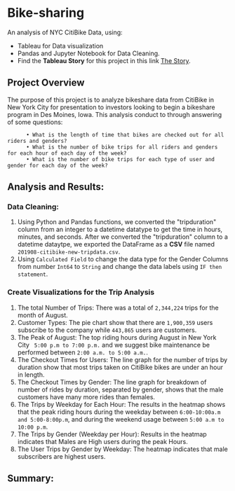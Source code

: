 # Bike-sharing 
An analysis of NYC CitiBike Data, using:
-	Tableau for Data visualization
-	Pandas and Jupyter Notebook for  Data Cleaning.
- Find the **Tableau Story** for this project in this link [The Story]( https://public.tableau.com/app/profile/intisar3500/viz/NYCCitiBikeVizualizations/ChallengeNYCCiti-Bikes?publish=yes). 
## Project Overview
The purpose of this project is to analyze bikeshare data from CitiBike in New York City []() for presentation to investors looking to begin a bikeshare program in Des Moines, Iowa. This analysis conduct to through answering of some questions:

```
      •	What is the length of time that bikes are checked out for all riders and genders?
      •	What is the number of bike trips for all riders and genders for each hour of each day of the week?
      •	What is the number of bike trips for each type of user and gender for each day of the week?
```    
## Analysis and Results:
### Data Cleaning: 
1.	Using Python and Pandas functions, we converted the "tripduration" column from an integer to a datetime datatype to get the time in hours, minutes, and seconds. After we converted the "tripduration" column to a datetime dataytpe, we exported the DataFrame as a **CSV** file named ```201908-citibike-new-tripdata.csv```.   
2.	Using ```Calculated Field``` to change the data type for the Gender Columns from number ```Int64``` to ```String``` and change the data labels using ```IF then statement```. 
### Create Visualizations for the Trip Analysis
1. The total Number of Trips: There was a total of ```2,344,224``` trips for the month of August. 
2. Customer Types: The pie chart show that there are ```1,900,359``` users subscribe to the company while ```443,865``` users are customers.
3. The Peak of August: The top riding hours during August in New York City  ``` 5:00 p.m to 7:00 p.m.``` and  we suggest bike maintenance be performed between ```2:00 a.m. to 5:00 a.m.```.
4. The Checkout Times for Users: The line graph for the number of trips by duration show that most trips taken on CitiBike bikes are under an hour in length. 
5. The Checkout Times by Gender: The line graph for breakdown of number of rides by duration, separated by gender, shows that the male customers have  many more rides than females.
6. The Trips by Weekday for Each Hour: The results in  the heatmap shows that the peak riding hours during the  weekday between ```6:00-10:00a.m and 5:00-8:00p.m```, and during the weekend usage between ```5:00 a.m to 10:00 p.m```. 
7. The Trips by Gender (Weekday per Hour): Results in the heatmap indicates that Males are High users during the peak Hours. 
8. The User Trips by Gender by Weekday:  The heatmap indicates that male subscribers are highest users.
## Summary: 



